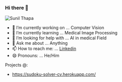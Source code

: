### Hi there 👋
<!--
Here are some ideas to get you started:
-->
![Sunil Thapa](https://github.com/lappanchappan43/lappanchappan43/blob/main/logo.gif)

- 🔭 I’m currently working on ... Computer Vision 
- 🌱 I’m currently learning ... Medical Image Processing
- 🤔 I’m looking for help with ... AI in medical Field
- 💬 Ask me about ... Anything
- 📫 How to reach me: ... [Linkedin](https://www.linkedin.com/in/sunil-thapa-940877134/)
- 😄 Pronouns: ... He/Him
<!-- 
- 👯 I’m looking to collaborate on ...
- ⚡ Fun fact: ... 
-->
Projects @:
- https://sudoku-solver-cv.herokuapp.com/
